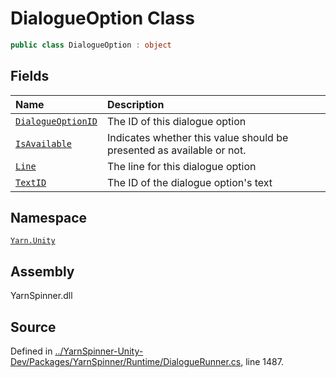 # DialogueOption Class


```csharp
public class DialogueOption : object
```



## Fields
|Name|Description|
|:---|:---|
|[`DialogueOptionID`](/api/csharp/yarn.unity/dialogueoption.dialogueoptionid.md)| The ID of this dialogue option |
|[`IsAvailable`](/api/csharp/yarn.unity/dialogueoption.isavailable.md)| Indicates whether this value should be presented as available or not. |
|[`Line`](/api/csharp/yarn.unity/dialogueoption.line.md)| The line for this dialogue option |
|[`TextID`](/api/csharp/yarn.unity/dialogueoption.textid.md)| The ID of the dialogue option's text |
## Namespace
[`Yarn.Unity`](/api/csharp/yarn.unity/README.md)

## Assembly
YarnSpinner.dll

## Source
Defined in [../YarnSpinner-Unity-Dev/Packages/YarnSpinner/Runtime/DialogueRunner.cs](https://github.com/YarnSpinnerTool/YarnSpinner-Unity//blob/develop/Runtime/DialogueRunner.cs#L1487), line 1487.
